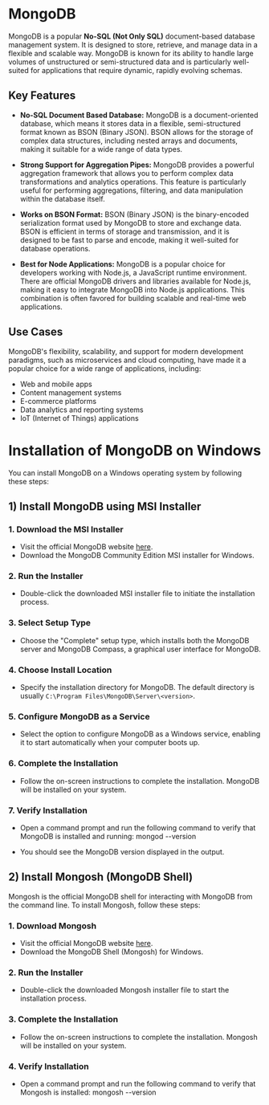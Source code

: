 # MongoDB

MongoDB is a popular **No-SQL (Not Only SQL)** document-based database management system. It is designed to store, retrieve, and manage data in a flexible and scalable way. MongoDB is known for its ability to handle large volumes of unstructured or semi-structured data and is particularly well-suited for applications that require dynamic, rapidly evolving schemas.

## Key Features

- **No-SQL Document Based Database:** MongoDB is a document-oriented database, which means it stores data in a flexible, semi-structured format known as BSON (Binary JSON). BSON allows for the storage of complex data structures, including nested arrays and documents, making it suitable for a wide range of data types.

- **Strong Support for Aggregation Pipes:** MongoDB provides a powerful aggregation framework that allows you to perform complex data transformations and analytics operations. This feature is particularly useful for performing aggregations, filtering, and data manipulation within the database itself.

- **Works on BSON Format:** BSON (Binary JSON) is the binary-encoded serialization format used by MongoDB to store and exchange data. BSON is efficient in terms of storage and transmission, and it is designed to be fast to parse and encode, making it well-suited for database operations.

- **Best for Node Applications:** MongoDB is a popular choice for developers working with Node.js, a JavaScript runtime environment. There are official MongoDB drivers and libraries available for Node.js, making it easy to integrate MongoDB into Node.js applications. This combination is often favored for building scalable and real-time web applications.

## Use Cases

MongoDB's flexibility, scalability, and support for modern development paradigms, such as microservices and cloud computing, have made it a popular choice for a wide range of applications, including:

- Web and mobile apps
- Content management systems
- E-commerce platforms
- Data analytics and reporting systems
- IoT (Internet of Things) applications

# Installation of MongoDB on Windows

You can install MongoDB on a Windows operating system by following these steps:

## 1) Install MongoDB using MSI Installer

### 1. Download the MSI Installer
- Visit the official MongoDB website [here](https://www.mongodb.com/try/download/community).
- Download the MongoDB Community Edition MSI installer for Windows.

### 2. Run the Installer
- Double-click the downloaded MSI installer file to initiate the installation process.

### 3. Select Setup Type
- Choose the "Complete" setup type, which installs both the MongoDB server and MongoDB Compass, a graphical user interface for MongoDB.

### 4. Choose Install Location
- Specify the installation directory for MongoDB. The default directory is usually `C:\Program Files\MongoDB\Server\<version>`.

### 5. Configure MongoDB as a Service
- Select the option to configure MongoDB as a Windows service, enabling it to start automatically when your computer boots up.

### 6. Complete the Installation
- Follow the on-screen instructions to complete the installation. MongoDB will be installed on your system.

### 7. Verify Installation
- Open a command prompt and run the following command to verify that MongoDB is installed and running: mongod --version

- You should see the MongoDB version displayed in the output.

## 2) Install Mongosh (MongoDB Shell)

Mongosh is the official MongoDB shell for interacting with MongoDB from the command line. To install Mongosh, follow these steps:

### 1. Download Mongosh
- Visit the official MongoDB website [here](https://www.mongodb.com/try/download/shell).
- Download the MongoDB Shell (Mongosh) for Windows.

### 2. Run the Installer
- Double-click the downloaded Mongosh installer file to start the installation process.

### 3. Complete the Installation
- Follow the on-screen instructions to complete the installation. Mongosh will be installed on your system.

### 4. Verify Installation
- Open a command prompt and run the following command to verify that Mongosh is installed: mongosh --version

